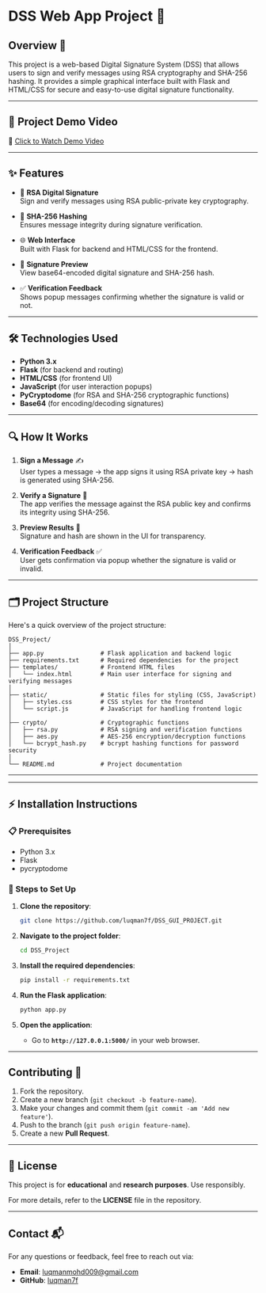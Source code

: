 # **DSS Web App Project** 🚀

## **Overview** 📜

This project is a web-based Digital Signature System (DSS) that allows users to sign and verify messages using RSA cryptography and SHA-256 hashing. It provides a simple graphical interface built with Flask and HTML/CSS for secure and easy-to-use digital signature functionality.

---

## 🎥 Project Demo Video

🔗 [Click to Watch Demo Video](https://drive.google.com/file/d/1GWTxuHizhojR_nnasx3zEQoNyQcLEDBx/view?usp=sharing)

---

## ✨ Features

- 🔐 **RSA Digital Signature**  
  Sign and verify messages using RSA public-private key cryptography.

- 🔎 **SHA-256 Hashing**  
  Ensures message integrity during signature verification.

- 🌐 **Web Interface**  
  Built with Flask for backend and HTML/CSS for the frontend.

- 🧾 **Signature Preview**  
  View base64-encoded digital signature and SHA-256 hash.

- ✅ **Verification Feedback**  
  Shows popup messages confirming whether the signature is valid or not.

---

## 🛠️ Technologies Used

- **Python 3.x**
- **Flask** (for backend and routing)
- **HTML/CSS** (for frontend UI)
- **JavaScript** (for user interaction popups)
- **PyCryptodome** (for RSA and SHA-256 cryptographic functions)
- **Base64** (for encoding/decoding signatures)

---

## 🔍 How It Works

1. **Sign a Message** ✍️  
   User types a message → the app signs it using RSA private key → hash is generated using SHA-256.

2. **Verify a Signature** 🔏  
   The app verifies the message against the RSA public key and confirms its integrity using SHA-256.

3. **Preview Results** 🧾  
   Signature and hash are shown in the UI for transparency.

4. **Verification Feedback** ✅  
   User gets confirmation via popup whether the signature is valid or invalid.

---

## 🗂️ Project Structure


Here's a quick overview of the project structure:
```
DSS_Project/
│
├── app.py                # Flask application and backend logic
├── requirements.txt      # Required dependencies for the project
├── templates/            # Frontend HTML files
│   └── index.html        # Main user interface for signing and verifying messages
│
├── static/               # Static files for styling (CSS, JavaScript)
│   ├── styles.css        # CSS styles for the frontend
│   └── script.js         # JavaScript for handling frontend logic
│
├── crypto/               # Cryptographic functions
│   ├── rsa.py            # RSA signing and verification functions
│   ├── aes.py            # AES-256 encryption/decryption functions
│   └── bcrypt_hash.py    # bcrypt hashing functions for password security
│
└── README.md             # Project documentation
```


---


---

## ⚡ Installation Instructions

### 📋 Prerequisites

- Python 3.x
- Flask
- pycryptodome

### 🔧 Steps to Set Up

1. **Clone the repository**:

   ```bash
   git clone https://github.com/luqman7f/DSS_GUI_PROJECT.git


2. **Navigate to the project folder**:

    ```bash
    cd DSS_Project
    ```

3. **Install the required dependencies**:

    ```bash
    pip install -r requirements.txt
    ```

4. **Run the Flask application**:

    ```bash
    python app.py
    ```

5. **Open the application**:  
   - Go to **`http://127.0.0.1:5000/`** in your web browser.

---

## **Contributing** 🤝

1. Fork the repository.
2. Create a new branch (`git checkout -b feature-name`).
3. Make your changes and commit them (`git commit -am 'Add new feature'`).
4. Push to the branch (`git push origin feature-name`).
5. Create a new **Pull Request**.

---

## **📄 License**

This project is for **educational** and **research purposes**. Use responsibly.

For more details, refer to the **LICENSE** file in the repository.

---

## **Contact** 📬

For any questions or feedback, feel free to reach out via:

- **Email**: [luqmanmohd009@gmail.com](mailto:luqmanmohd009@gmail.com)
- **GitHub**: [luqman7f](https://github.com/luqman7f)



